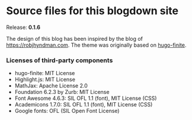 Source files for this blogdown site
===================================

Release: **0.1.6**

The design of this blog has been inspired by the blog of https://robjhyndman.com. The theme was originally based on  [hugo-finite](https://github.com/lambdafu/hugo-finite). 



### Licenses of third-party components

* hugo-finite: MIT License
* Highlight.js: MIT License
* MathJax: Apache License 2.0
* Foundation 6.2.3 by Zurb: MIT License
* Font Awesome 4.6.3: SIL OFL 1.1 (font), MIT License (CSS)
* Academicons 1.7.0: SIL OFL 1.1 (font), MIT License (CSS)
* Google fonts: OFL (SIL Open Font License)

